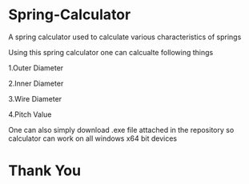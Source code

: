 # Spring-Calculator
A spring calculator used to calculate various characteristics of springs 


Using this spring calculator one can calcualte following things


1.Outer Diameter



2.Inner Diameter




3.Wire Diameter





4.Pitch Value





One can also simply download .exe file attached in the repository so calculator can work on all windows x64 bit devices

# Thank You
